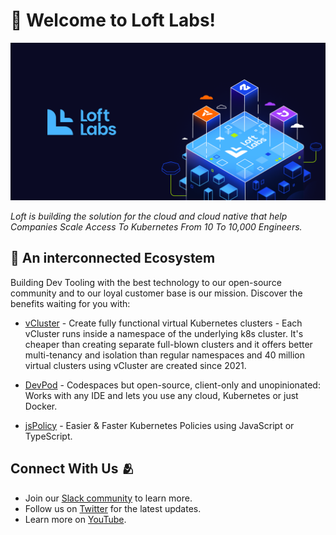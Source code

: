 # 👋 Welcome to Loft Labs!

<p align="center">
    <a href="https://loft.sh" target="_blank"><img src="/profile/image/github_organization_page.png" alt="Loft Labs Banner"></a>
</p>

_Loft is building the solution for the cloud and cloud native that help Companies Scale Access To Kubernetes From 10 To 10,000 Engineers._

## 🚀 An interconnected Ecosystem

Building Dev Tooling with the best technology to our open-source community and to our loyal customer base is our mission. Discover the benefits waiting for you with:

- [vCluster](https://github.com/loft-sh/vcluster) - Create fully functional virtual Kubernetes clusters - Each vCluster runs inside a namespace of the underlying k8s cluster. It's cheaper than creating separate full-blown clusters and it offers better multi-tenancy and isolation than regular namespaces and 40 million virtual clusters using vCluster are created since 2021.

- [DevPod](https://github.com/loft-sh/devpod) - Codespaces but open-source, client-only and unopinionated: Works with any IDE and lets you use any cloud, Kubernetes or just Docker.

- [jsPolicy](https://github.com/loft-sh/jspolicy) - Easier & Faster Kubernetes Policies using JavaScript or TypeScript.


## Connect With Us 🫂
- Join our [Slack community](https://slack.loft.sh/) to learn more.
- Follow us on [Twitter](https://twitter.com/loft_sh) for the latest updates.
- Learn more on [YouTube](https://www.youtube.com/@vcluster).

